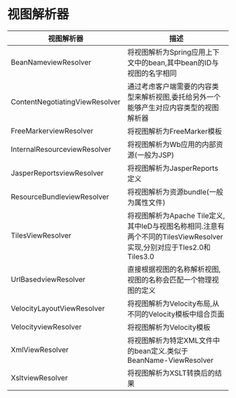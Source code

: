# 视图解析器

|视图解析器|描述|
|-|-|
|BeanNameviewResolver|将视图解析为Spring应用上下文中的bean,其中bean的ID与视图的名字相同|
|ContentNegotiatingViewResolver|通过考虑客户端需要的内容类型来解析视图,委托给另外一个能够产生对应内容类型的视图解析器|
|FreeMarkerviewResolver|将视图解析为FreeMarker模板|
|InternalResourceviewResolver|将视图解析为Wb应用的内部资源(一般为JSP)|
|JasperReportsviewResolver|将视图解析为JasperReports定义|
|ResourceBundleviewResolver|将视图解析为资源bundle(一般为属性文件)|
|TilesViewResolver|将视图解析为Apache Tile定义,其中leD与视图名称相同.注意有两个不同的TilesViewResolver实现,分别对应于Tles2.0和Tiles3.0|
|UrlBasedviewResolver|直接根据视图的名称解析视图,视图的名称会匹配一个物理视图的定义|
|VelocityLayoutViewResolver|将视图解析为Velocity布局,从不同的Velocity模板中组合页面|
|VelocityviewResolver|将视图解析为Velocity模板|
|XmlViewResolver|将视图解析为特定XML文件中的bean定义.类似于BeanName-ViewResolver|
|XsltviewResolver|将视图解析为XSLT转换后的结果|
